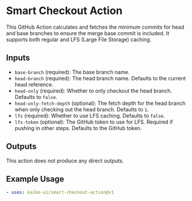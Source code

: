 # Smart Checkout Action

This GitHub Action calculates and fetches the minimum commits for head and base branches to ensure the merge base commit is included. It supports both regular and LFS (Large File Storage) caching.

## Inputs

- `base-branch` (required): The base branch name.
- `head-branch` (required): The head branch name. Defaults to the current head reference.
- `head-only` (required): Whether to only checkout the head branch. Defaults to `false`.
- `head-only-fetch-depth` (optional): The fetch depth for the head branch when only checking out the head branch. Defaults to `1`.
- `lfs` (required): Whether to use LFS caching. Defaults to `false`.
- `lfs-token` (optional): The GitHub token to use for LFS. Required if pushing in other steps. Defaults to the GitHub token.

## Outputs

This action does not produce any direct outputs.

## Example Usage

```yaml
- uses: kaiko-ai/smart-checkout-action@v1
```
